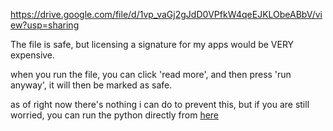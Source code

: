 https://drive.google.com/file/d/1vp_vaGj2gJdD0VPfkW4qeEJKLObeABbV/view?usp=sharing

The file is safe, but licensing a signature for my apps would be VERY expensive.

when you run the file, you can click 'read more', and then press 'run anyway', it will then be marked as safe.

as of right now there's nothing i can do to prevent this, but if you are still worried, you can run the python directly from [here](<https://github.com/noorly/DaylightDDoS/blob/main/DaylightDDoS.py>)
